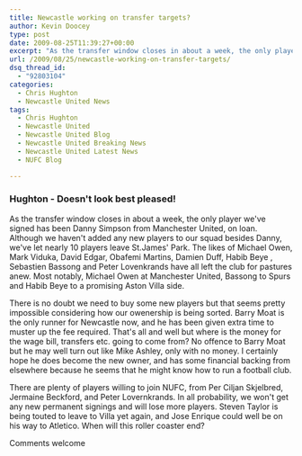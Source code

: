 ```yaml
---
title: Newcastle working on transfer targets?
author: Kevin Doocey
type: post
date: 2009-08-25T11:39:27+00:00
excerpt: "As the transfer window closes in about a week, the only player we've signed has been Danny Simpson from Manchester United, on .."
url: /2009/08/25/newcastle-working-on-transfer-targets/
dsq_thread_id:
  - "92803104"
categories:
  - Chris Hughton
  - Newcastle United News
tags:
  - Chris Hughton
  - Newcastle United
  - Newcastle United Blog
  - Newcastle United Breaking News
  - Newcastle United Latest News
  - NUFC Blog

---
```

### Hughton - Doesn't look best pleased!

As the transfer window closes in about a week, the only player we've signed has been Danny Simpson from Manchester United, on loan. Although we haven't added any new players to our squad besides Danny, we've let nearly 10 players leave St.James' Park. The likes of Michael Owen, Mark Viduka, David Edgar, Obafemi Martins, Damien Duff, Habib Beye , Sebastien Bassong and Peter Lovenkrands have all left the club for pastures anew. Most notably, Michael Owen at Manchester United, Bassong to Spurs and Habib Beye to a promising Aston Villa side.

There is no doubt we need to buy some new players but that seems pretty impossible considering how our owenership is being sorted. Barry Moat is the only runner for Newcastle now, and he has been given extra time to muster up the fee required. That's all and well but where is the money for the wage bill, transfers etc. going to come from? No offence to Barry Moat but he may well turn out like Mike Ashley, only with no money. I certainly hope he does become the new owner, and has some financial backing from elsewhere because he seems that he might know how to run a football club.

There are plenty of players willing to join NUFC, from Per Ciljan Skjelbred, Jermaine Beckford, and Peter Lovernkrands. In all probability, we won't get any new permanent signings and will lose more players. Steven Taylor is being touted to leave to Villa yet again, and Jose Enrique could well be on his way to Atletico. When will this roller coaster end?

Comments welcome
